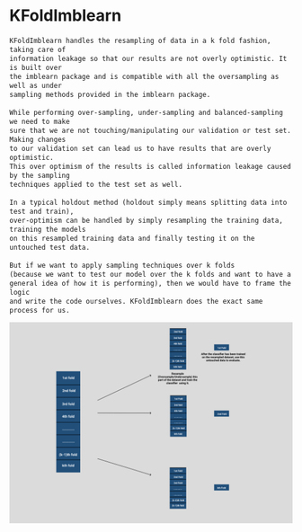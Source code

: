 # KFoldImblearn

    KFoldImblearn handles the resampling of data in a k fold fashion, taking care of
    information leakage so that our results are not overly optimistic. It is built over
    the imblearn package and is compatible with all the oversampling as well as under
    sampling methods provided in the imblearn package.

    While performing over-sampling, under-sampling and balanced-sampling we need to make
    sure that we are not touching/manipulating our validation or test set. Making changes
    to our validation set can lead us to have results that are overly optimistic.
    This over optimism of the results is called information leakage caused by the sampling
    techniques applied to the test set as well.

    In a typical holdout method (holdout simply means splitting data into test and train),
    over-optimism can be handled by simply resampling the training data, training the models
    on this resampled training data and finally testing it on the untouched test data.

    But if we want to apply sampling techniques over k folds
    (because we want to test our model over the k folds and want to have a
    general idea of how it is performing), then we would have to frame the logic
    and write the code ourselves. KFoldImblearn does the exact same process for us.

![alt text](https://github.com/anubhav562/KFoldImblearn/blob/main/docs/K_Fold_Imblearn_Banner.png?raw=True)

